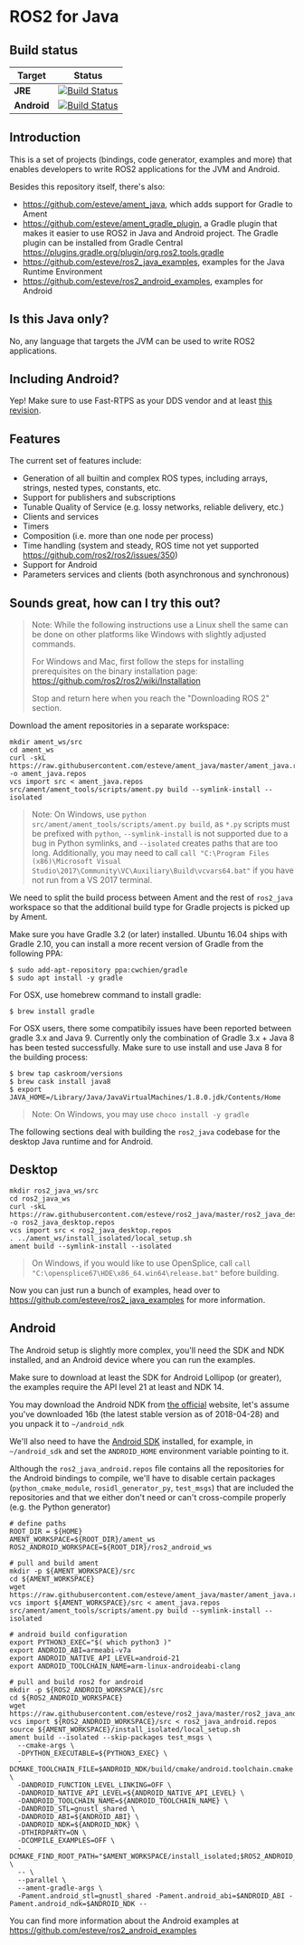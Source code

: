 ROS2 for Java
=============

Build status
------------

| Target | Status |
|----------|--------|
| **JRE** | [![Build Status](https://travis-matrix-badges.herokuapp.com/repos/esteve/ros2_java/branches/master/1)](https://travis-ci.org/esteve/ros2_java) |
| **Android** | [![Build Status](https://travis-matrix-badges.herokuapp.com/repos/esteve/ros2_java/branches/master/2)](https://travis-ci.org/esteve/ros2_java) |

Introduction
------------

This is a set of projects (bindings, code generator, examples and more) that enables developers to write ROS2
applications for the JVM and Android.

Besides this repository itself, there's also:
- https://github.com/esteve/ament_java, which adds support for Gradle to Ament
- https://github.com/esteve/ament_gradle_plugin, a Gradle plugin that makes it easier to use ROS2 in Java and Android project. The Gradle plugin can be installed from Gradle Central https://plugins.gradle.org/plugin/org.ros2.tools.gradle
- https://github.com/esteve/ros2_java_examples, examples for the Java Runtime Environment
- https://github.com/esteve/ros2_android_examples, examples for Android

Is this Java only?
------------------

No, any language that targets the JVM can be used to write ROS2 applications.

Including Android?
------------------

Yep! Make sure to use Fast-RTPS as your DDS vendor and at least [this revision](https://github.com/eProsima/Fast-RTPS/commit/5301ef203d45528a083821c3ba582164d782360b).

Features
--------

The current set of features include:
- Generation of all builtin and complex ROS types, including arrays, strings, nested types, constants, etc.
- Support for publishers and subscriptions
- Tunable Quality of Service (e.g. lossy networks, reliable delivery, etc.)
- Clients and services
- Timers
- Composition (i.e. more than one node per process)
- Time handling (system and steady, ROS time not yet supported https://github.com/ros2/ros2/issues/350)
- Support for Android
- Parameters services and clients (both asynchronous and synchronous)

Sounds great, how can I try this out?
-------------------------------------

> Note: While the following instructions use a Linux shell the same can be done on other platforms like Windows with slightly adjusted commands.
> 
> For Windows and Mac, first follow the steps for installing prerequisites on the binary installation page: https://github.com/ros2/ros2/wiki/Installation
>
> Stop and return here when you reach the "Downloading ROS 2" section.

Download the ament repositories in a separate workspace:

```
mkdir ament_ws/src
cd ament_ws
curl -skL https://raw.githubusercontent.com/esteve/ament_java/master/ament_java.repos -o ament_java.repos
vcs import src < ament_java.repos
src/ament/ament_tools/scripts/ament.py build --symlink-install --isolated
```

> Note: On Windows, use `python src/ament/ament_tools/scripts/ament.py build`, as `*.py` scripts must be prefixed with `python`, `--symlink-install` is not supported due to a bug in Python symlinks, and `--isolated` creates paths that are too long.
> Additionally, you may need to call `call "C:\Program Files (x86)\Microsoft Visual Studio\2017\Community\VC\Auxiliary\Build\vcvars64.bat"` if you have not run from a VS 2017 terminal.

We need to split the build process between Ament and the rest of `ros2_java` workspace so that the additional build type for Gradle projects is picked up by Ament.

Make sure you have Gradle 3.2 (or later) installed. Ubuntu 16.04 ships with Gradle 2.10, you can install a more recent version of Gradle from the following PPA:

```
$ sudo add-apt-repository ppa:cwchien/gradle
$ sudo apt install -y gradle
```
For OSX, use homebrew command to install gradle:

```
$ brew install gradle
```

For OSX users, there some compatibily issues have been reported between gradle 3.x and Java 9. Currently only the combination of Gradle 3.x + Java 8 has been tested successfully. Make sure to use install and use Java 8 for the building process:

```
$ brew tap caskroom/versions
$ brew cask install java8
$ export JAVA_HOME=/Library/Java/JavaVirtualMachines/1.8.0.jdk/Contents/Home
``` 

> Note: On Windows, you may use `choco install -y gradle`

The following sections deal with building the `ros2_java` codebase for the desktop Java runtime and for Android.

Desktop
-------

```
mkdir ros2_java_ws/src
cd ros2_java_ws
curl -skL https://raw.githubusercontent.com/esteve/ros2_java/master/ros2_java_desktop.repos -o ros2_java_desktop.repos
vcs import src < ros2_java_desktop.repos
. ../ament_ws/install_isolated/local_setup.sh
ament build --symlink-install --isolated
```

> On Windows, if you would like to use OpenSplice, call `call "C:\opensplice67\HDE\x86_64.win64\release.bat"` before building.

Now you can just run a bunch of examples, head over to https://github.com/esteve/ros2_java_examples for more information.

Android
-------

The Android setup is slightly more complex, you'll need the SDK and NDK installed, and an Android device where you can run the examples.

Make sure to download at least the SDK for Android Lollipop (or greater), the examples require the API level 21 at least and NDK 14.

You may download the Android NDK from [the official](https://developer.android.com/ndk/downloads/index.html) website, let's assume you've downloaded 16b (the latest stable version as of 2018-04-28) and you unpack it to `~/android_ndk`

We'll also need to have the [Android SDK](https://developer.android.com/studio/#downloads) installed, for example, in `~/android_sdk` and set the `ANDROID_HOME` environment variable pointing to it.

Although the `ros2_java_android.repos` file contains all the repositories for the Android bindings to compile, we'll have to disable certain packages (`python_cmake_module`, `rosidl_generator_py`, `test_msgs`) that are included the repositories and that we either don't need or can't cross-compile properly (e.g. the Python generator)

```
# define paths
ROOT_DIR = ${HOME}
AMENT_WORKSPACE=${ROOT_DIR}/ament_ws
ROS2_ANDROID_WORKSPACE=${ROOT_DIR}/ros2_android_ws

# pull and build ament
mkdir -p ${AMENT_WORKSPACE}/src
cd ${AMENT_WORKSPACE}
wget https://raw.githubusercontent.com/esteve/ament_java/master/ament_java.repos
vcs import ${AMENT_WORKSPACE}/src < ament_java.repos
src/ament/ament_tools/scripts/ament.py build --symlink-install --isolated

# android build configuration
export PYTHON3_EXEC="$( which python3 )"
export ANDROID_ABI=armeabi-v7a
export ANDROID_NATIVE_API_LEVEL=android-21
export ANDROID_TOOLCHAIN_NAME=arm-linux-androideabi-clang

# pull and build ros2 for android
mkdir -p ${ROS2_ANDROID_WORKSPACE}/src
cd ${ROS2_ANDROID_WORKSPACE}
wget https://raw.githubusercontent.com/esteve/ros2_java/master/ros2_java_android.repos
vcs import ${ROS2_ANDROID_WORKSPACE}/src < ros2_java_android.repos
source ${AMENT_WORKSPACE}/install_isolated/local_setup.sh
ament build --isolated --skip-packages test_msgs \
  --cmake-args \
  -DPYTHON_EXECUTABLE=${PYTHON3_EXEC} \
  -DCMAKE_TOOLCHAIN_FILE=$ANDROID_NDK/build/cmake/android.toolchain.cmake \
  -DANDROID_FUNCTION_LEVEL_LINKING=OFF \
  -DANDROID_NATIVE_API_LEVEL=${ANDROID_NATIVE_API_LEVEL} \
  -DANDROID_TOOLCHAIN_NAME=${ANDROID_TOOLCHAIN_NAME} \
  -DANDROID_STL=gnustl_shared \
  -DANDROID_ABI=${ANDROID_ABI} \
  -DANDROID_NDK=${ANDROID_NDK} \
  -DTHIRDPARTY=ON \
  -DCOMPILE_EXAMPLES=OFF \
  -DCMAKE_FIND_ROOT_PATH="$AMENT_WORKSPACE/install_isolated;$ROS2_ANDROID_WORKSPACE/install_isolated" \
  -- \
  --parallel \
  --ament-gradle-args \
  -Pament.android_stl=gnustl_shared -Pament.android_abi=$ANDROID_ABI -Pament.android_ndk=$ANDROID_NDK --
```

You can find more information about the Android examples at https://github.com/esteve/ros2_android_examples
